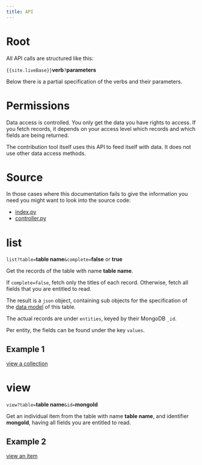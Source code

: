 ```yaml
---
title: API
---
```


Root
====

All API calls are structured like this:

`{{site.liveBase}}`**verb**`?`**parameters**

Below there is a partial specification of the verbs and their parameters.

Permissions
===========

Data access is controlled. You only get the data you have rights to access. If
you fetch records, it depends on your access level which records and which
fields are being returned.

The contribution tool itself uses this API to feed itself with data. It does not
use other data access methods.

Source
======

In those cases where this documentation fails to give the information you need
you might want to look into the source code:

*   [index.py]({{site.serverBase}}/index.py)
*   [controller.py]({{site.serverBase}}/controllers/controller.py)

list
====

`list?table=`**table name**`&complete=`**false** or **true**

Get the records of the table with name **table name**.

If `complete=false`, fetch only the titles of each record. Otherwise, fetch all
fields that you are entitled to read.

The result is a `json` object, containing sub objects for the specification of
the [data model](Model) of this table.

The actual records are under `entities`, keyed by their MongoDB `_id`.

Per entity, the fields can be found under the key `values`.

Example 1
---------

[view a collection]({{site.liveBase}}/api/db/list?table=contrib&complete=true)

view
====

`view?table=`**table name**`&id=`**mongoId**

Get an individual item from the table with name **table name**, and identifier
**mongoId**, having all fields you are entitled to read.

Example 2
---------

[view an item]({{site.liveBase}}/api/db/view?table=contrib&id=595426cf2179c0309da90f0e)
